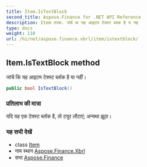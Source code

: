```yaml
---
title: Item.IsTextBlock
second_title: Aspose.Finance for .NET API Reference
description: Item तरक. जंचें क यह आइटम टेक्स्ट ब्लक है य नहं
type: docs
weight: 110
url: /hi/net/aspose.finance.xbrl/item/istextblock/
---
```

## Item.IsTextBlock method

जांचें कि यह आइटम टेक्स्ट ब्लॉक है या नहीं।

```csharp
public bool IsTextBlock()
```

### प्रतिलाभ की मात्रा

यदि यह एक टेक्स्ट ब्लॉक है, तो ट्यूर लौटाएं; अन्यथा झूठा।

### यह सभी देखें

* class [Item](../)
* नाम स्थान [Aspose.Finance.Xbrl](../../item/)
* सभा [Aspose.Finance](../../../)


